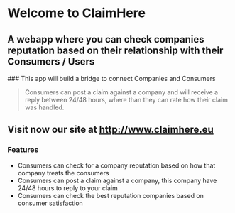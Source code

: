 # Welcome to ClaimHere

## A webapp where you can check companies reputation based on their relationship with their Consumers / Users

### This app will build a bridge to connect Companies and Consumers


> Consumers can post a claim against a company and will receive a reply between 24/48 hours,
where than they can rate how their claim was handled.

## Visit now our site at http://www.claimhere.eu

### Features

- Consumers can check for a company reputation based on how that company treats the consumers
- Consumers can post a claim against a company, this company have 24/48 hours to reply to your claim
- Consumers can check the best reputation companies based on consumer satisfaction

